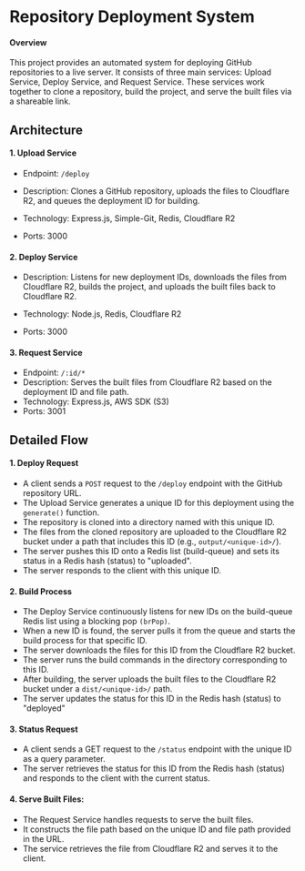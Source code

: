 
# Repository Deployment System

####  Overview

This project provides an automated system for deploying GitHub repositories to a live server. It consists of three main services: Upload Service, Deploy Service, and Request Service. These services work together to clone a repository, build the project, and serve the built files via a shareable link.








## Architecture

#### 1. Upload Service

 - Endpoint: `/deploy`

-  Description: Clones a GitHub repository, uploads the files to Cloudflare R2, and queues the deployment ID for building.

- Technology: Express.js, Simple-Git, Redis, Cloudflare R2
- Ports: 3000


#### 2. Deploy Service

- Description: Listens for new deployment IDs, downloads the files from Cloudflare R2, builds the project, and uploads the built files back to Cloudflare R2.

- Technology: Node.js, Redis, Cloudflare R2

- Ports: 3000

#### 3. Request Service

- Endpoint: `/:id/*`
- Description: Serves the built files from Cloudflare R2 based on the deployment ID and file path.
- Technology: Express.js, AWS SDK (S3)
- Ports: 3001

## Detailed Flow

#### 1. Deploy Request

- A client sends a `POST` request to the `/deploy` endpoint with the GitHub repository URL.
- The Upload Service generates a unique ID for this deployment using the `generate()` function.
- The repository is cloned into a directory named with this unique ID.
- The files from the cloned repository are uploaded to the Cloudflare R2 bucket under a path that includes this ID (e.g., `output/<unique-id>/`).
 - The server pushes this ID onto a Redis list (build-queue) and sets its status in a Redis hash (status) to "uploaded".
- The server responds to the client with this unique ID.

#### 2. Build Process

- The Deploy Service continuously listens for new IDs on the build-queue Redis list using a blocking pop `(brPop)`.
- When a new ID is found, the server pulls it from the queue and starts the build process for that specific ID.
- The server downloads the files for this ID from the Cloudflare R2 bucket.
- The server runs the build commands in the directory corresponding to this ID.
- After building, the server uploads the built files to the Cloudflare R2 bucket under a `dist/<unique-id>/` path.
- The server updates the status for this ID in the Redis hash (status) to "deployed"

#### 3. Status Request

- A client sends a GET request to the `/status` endpoint with the unique ID as a query parameter.
- The server retrieves the status for this ID from the Redis hash (status) and responds to the client with the current status.

#### 4. Serve Built Files:

- The Request Service handles requests to serve the built files.
- It constructs the file path based on the unique ID and file path provided in the URL.
- The service retrieves the file from Cloudflare R2 and serves it to the client.
